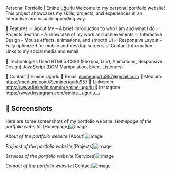 Personal Portfolio | Emine Uğurlu
Welcome to my personal portfolio website! This project showcases my skills, projects, and experiences in an interactive and visually appealing way.

📌 Features
✅ About Me – A brief introduction to who I am and what I do
✅ Projects Section – A showcase of my work and achievements
✅ Interactive Design – Mouse effects, animations, and smooth UI
✅ Responsive Layout – Fully optimized for mobile and desktop screens
✅ Contact Information – Links to my social media and email

🚀 Technologies Used
HTML5
CSS3 (Flexbox, Grid, Animations, Responsive Design)
JavaScript (DOM Manipulation, Event Listeners)

📧 Contact
📍 Emine Uğurlu
📩 Email: emineugurlu957@gmail.com
📱 Medium: https://medium.com/@emineugurlu957
📱 Linkendin: https://www.linkedin.com/in/emine-ugurlu
📱 Instagram : https://www.instagram.com/emine__ugurlu__/

## 📸 Screenshots
Here are some screenshots of my portfolio website:
*Homepage of the portfolio website.*
[Homepage]![image](https://github.com/user-attachments/assets/e343d2c3-268d-4d68-b4fb-c8863f770a63)

*About of the portfolio website*
[About]![image](https://github.com/user-attachments/assets/2f2b68a6-09df-4241-bd8c-3c59e9d12bd8)

*Projecst of the portfolio website*
[Projects]![image](https://github.com/user-attachments/assets/4c034cb6-2c06-4d3d-905b-fbb5f90c9fb7)

*Services of the portfolio website*
[Services]![image](https://github.com/user-attachments/assets/db7d2c89-d4ce-429f-9788-e16b8b87db21)

*Contact of the portfolio website*
[Contact]![image](https://github.com/user-attachments/assets/523beb90-19d4-42d6-ad88-b8ebbfbd2230)






